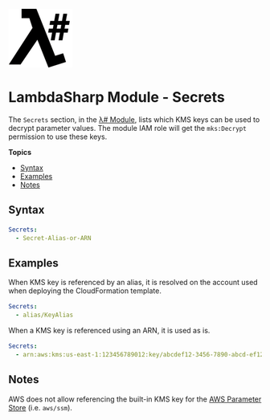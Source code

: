 ![λ#](LambdaSharp_v2_small.png)

# LambdaSharp Module - Secrets

The `Secrets` section, in the [λ# Module](Module.md), lists which KMS keys can be used to decrypt parameter values. The module IAM role will get the `mks:Decrypt` permission to use these keys.

__Topics__
* [Syntax](#syntax)
* [Examples](#examples)
* [Notes](#notes)

## Syntax

```yaml
Secrets:
  - Secret-Alias-or-ARN
```

## Examples

When KMS key is referenced by an alias, it is resolved on the account used when deploying the CloudFormation template.

```yaml
Secrets:
  - alias/KeyAlias
```

When a KMS key is referenced using an ARN, it is used as is.

```yaml
Secrets:
  - arn:aws:kms:us-east-1:123456789012:key/abcdef12-3456-7890-abcd-ef1234567890
```

## Notes

AWS does not allow referencing the built-in KMS key for the [AWS Parameter Store](https://aws.amazon.com/systems-manager/features/#Parameter_Store) (i.e. `aws/ssm`).